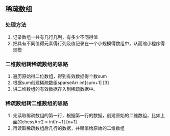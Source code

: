 ## 稀疏数组

### 处理方法

1. 记录数组一共有几行几列，有多少不同得值
2. 把具有不同值得元素得行列及值记录在一个小规模得数组中，从而缩小程序得规模

### 二维数组转稀疏数组的思路

1. 遍历原始得二位数组，得到有效数据得个数sum
2. 根据sum创建稀疏数组sparseArr int[sum+1] [3]
3. 讲二维数组的有效数据存入到稀疏数据中。

### 稀疏数组转二维数组的思路

1. 先读取稀疏数组的第一行，根据第一行的数据，创建原始的二维数组，比如上面的chessArr2 =  int[n+1] [n+1]
2. 再读取稀疏数组后几行的数据，并赋值给原始的二维数组

